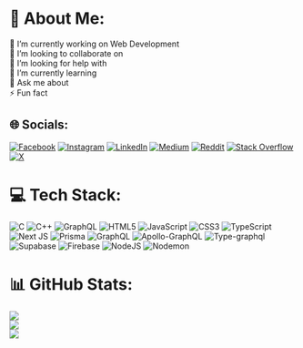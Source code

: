 # 💫 About Me:
🔭 I’m currently working on Web Development<br>👯 I’m looking to collaborate on<br>🤝 I’m looking for help with<br>🌱 I’m currently learning<br>💬 Ask me about<br>⚡ Fun fact


## 🌐 Socials:
[![Facebook](https://img.shields.io/badge/Facebook-%231877F2.svg?logo=Facebook&logoColor=white)](https://facebook.com/bhargav_savaliya) [![Instagram](https://img.shields.io/badge/Instagram-%23E4405F.svg?logo=Instagram&logoColor=white)](https://instagram.com/bhargav_m5fgo) [![LinkedIn](https://img.shields.io/badge/LinkedIn-%230077B5.svg?logo=linkedin&logoColor=white)](https://linkedin.com/in/bhargav_s) [![Medium](https://img.shields.io/badge/Medium-12100E?logo=medium&logoColor=white)](https://medium.com/@bhargav_savaliya) [![Reddit](https://img.shields.io/badge/Reddit-%23FF4500.svg?logo=Reddit&logoColor=white)](https://reddit.com/user/bhargav_savaliya) [![Stack Overflow](https://img.shields.io/badge/-Stackoverflow-FE7A16?logo=stack-overflow&logoColor=white)](https://stackoverflow.com/users/bhargav_savaliya) [![X](https://img.shields.io/badge/X-black.svg?logo=X&logoColor=white)](https://x.com/bhargav_s) 

# 💻 Tech Stack:
![C](https://img.shields.io/badge/c-%2300599C.svg?style=for-the-badge&logo=c&logoColor=white) ![C++](https://img.shields.io/badge/c++-%2300599C.svg?style=for-the-badge&logo=c%2B%2B&logoColor=white) ![GraphQL](https://img.shields.io/badge/-GraphQL-E10098?style=for-the-badge&logo=graphql&logoColor=white) ![HTML5](https://img.shields.io/badge/html5-%23E34F26.svg?style=for-the-badge&logo=html5&logoColor=white) ![JavaScript](https://img.shields.io/badge/javascript-%23323330.svg?style=for-the-badge&logo=javascript&logoColor=%23F7DF1E) ![CSS3](https://img.shields.io/badge/css3-%231572B6.svg?style=for-the-badge&logo=css3&logoColor=white) ![TypeScript](https://img.shields.io/badge/typescript-%23007ACC.svg?style=for-the-badge&logo=typescript&logoColor=white) ![Next JS](https://img.shields.io/badge/Next-black?style=for-the-badge&logo=next.js&logoColor=white) ![Prisma](https://img.shields.io/badge/Prisma-3982CE?style=for-the-badge&logo=Prisma&logoColor=white) ![GraphQL](https://img.shields.io/badge/-GraphQL-E10098?style=for-the-badge&logo=graphql&logoColor=white) ![Apollo-GraphQL](https://img.shields.io/badge/-ApolloGraphQL-311C87?style=for-the-badge&logo=apollo-graphql) ![Type-graphql](https://img.shields.io/badge/-TypeGraphQL-%23C04392?style=for-the-badge) ![Supabase](https://img.shields.io/badge/Supabase-3ECF8E?style=for-the-badge&logo=supabase&logoColor=white) ![Firebase](https://img.shields.io/badge/firebase-%23039BE5.svg?style=for-the-badge&logo=firebase) ![NodeJS](https://img.shields.io/badge/node.js-6DA55F?style=for-the-badge&logo=node.js&logoColor=white) ![Nodemon](https://img.shields.io/badge/NODEMON-%23323330.svg?style=for-the-badge&logo=nodemon&logoColor=%BBDEAD)
# 📊 GitHub Stats:
![](https://github-readme-stats.vercel.app/api?username=BhargavCodage&theme=radical&hide_border=true&include_all_commits=false&count_private=false)<br/>
![](https://github-readme-streak-stats.herokuapp.com/?user=BhargavCodage&theme=radical&hide_border=true)<br/>
![](https://github-readme-stats.vercel.app/api/top-langs/?username=BhargavCodage&theme=radical&hide_border=true&include_all_commits=false&count_private=false&layout=compact)

<!-- Proudly created with GPRM ( https://gprm.itsvg.in ) -->
